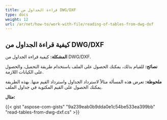 ```yaml
---
title: قراءة الجداول من DWG/DXF
type: docs
weight: 12
url: /ar/net/how-to/work-with-file/reading-of-tables-from-dwg-dxf
---
```


## **كيفية قراءة الجداول من DWG/DXF**

**المشكلة:** كيفية قراءة الجداول من DWG/DXF.

**نصائح:** للقيام بذلك، يمكنك الحصول على الملف باستخدام طريقة التحميل، والحصول على الكيانات اللازمة.

**ملحوظة:** تعرض هذه المسألة مثالاً لاسترداد الجداول واسترداد القيم منها. بهذه الطريقة يمكنك الحصول على القيم المكتوبة في جداول الملف.

**مثال:**

{{< gist "aspose-com-gists" "9a239eab0b9dda0e1c54be533ea399bb" "read-tables-from-dwg-dxf.cs" >}}
